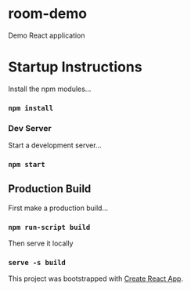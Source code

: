 # room-demo
Demo React application

# Startup Instructions

Install the npm modules...

### `npm install`

### Dev Server

Start a development server...

### `npm start`

## Production Build

First make a production build...

### `npm run-script build`

Then serve it locally

### `serve -s build`

This project was bootstrapped with [Create React App](https://github.com/facebook/create-react-app).
